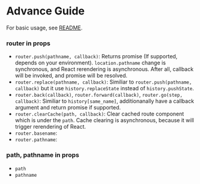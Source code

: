 # Advance Guide

For basic usage, see [README](https://github.com/kuu12/less-router/blob/master/README.md).

### router in props

- `router.push(pathname, callback)`: Returns promise (If supported, depends on your environment). `location.pathname` change is synchronous, and React rerendering is asynchronous. After all, callback will be invoked, and promise will be resolved. 
- `router.replace(pathname, callback)`: Similiar to `router.push(pathname, callback)` but it use `history.replaceState` instead of `history.pushState`.
- `router.back(callback)`, `router.forward(callback)`, `router.go(step, callback)`: Similiar to `history[same_name]`, additionanally have a callback argument and return promise if supported.
- `router.clearCache(path, callback)`: Clear cached route component which is under the `path`. Cache clearing is asynchronous, because it will trigger rerendering of React.
- `router.basename`: 
- `router.pathname`: 


### path, pathname in props

- `path`
- `pathname`


### 